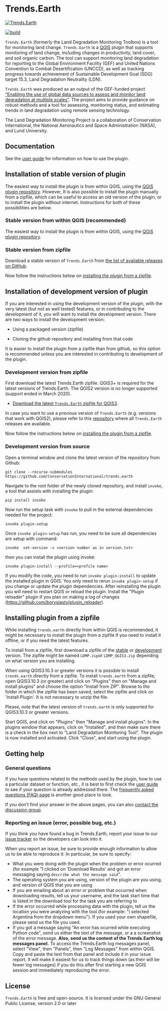 # Trends.Earth 

[![Trends.Earth](https://s3.amazonaws.com/trends.earth/sharing/trends_earth_logo_bl_600width.png)](http://trends.earth)

[![build](https://github.com/gkahiu/trends.earth/actions/workflows/build_ldmp.yml/badge.svg?branch=unit_tests)](https://github.com/gkahiu/trends.earth/actions/workflows/build_ldmp.yml)

`Trends.Earth` (formerly the Land Degradation Monitoring Toolbox) is a tool for
monitoring land change. `Trends.Earth` is a [QGIS](http://www.qgis.org) plugin
that supports monitoring of land change, including changes in productivity,
land cover, and soil organic carbon. The tool can support monitoring land
degradation for reporting to the Global Environment Facility (GEF) and United
Nations Convention to Combat Desertification (UNCCD), as well as tracking
progress towards achievement of Sustainable Development Goal (SDG) target 15.3,
Land Degradation Neutrality (LDN).

`Trends.Earth` was produced as an output of the GEF-funded project [“Enabling
the use of global data sources to assess and monitor land degradation at
multiple scales”](http://vitalsigns.org/gef-ldmp). The project aims to provide
guidance on robust methods and a tool for assessing, monitoring status, and
estimating trends in land degradation using remote sensing technology.

The Land Degradation Monitoring Project is a collaboration of Conservation
International, the National Aeronautics and Space Administration (NASA), and
Lund University.

## Documentation

See the [user guide](http://trends.earth/docs/en) for information on how to use
the plugin.

## Installation of stable version of plugin

The easiest way to install the plugin is from within QGIS, using the [QGIS
plugin repository](http://plugins.qgis.org/plugins/LDMP/). However, It is also
possible to install the plugin manually from a zipfile, which can be useful to
access an old version of the plugin, or to install the plugin without internet.
Instructions for both of these possibilities are below.

### Stable version from within QGIS (recommended)

The easiest way to install the plugin is from within QGIS, using the [QGIS
plugin repository](http://plugins.qgis.org/plugins/LDMP/).

### Stable version from zipfile

Download a stable version of `Trends.Earth` from
[the list of available releases on
GitHub](https://github.com/ConservationInternational/trends.earth/releases).

Now follow the instructions below on [installing the plugin from a
zipfile](#installing-plugin-from-a-zipfile).

## Installation of development version of plugin

If you are interested in using the development version of the plugin, with the
very latest (but not as well tested) features, or in contributing to the
development of it, you will want to install the development version. There are
two ways to install the development version:

* Using a packaged version (zipfile)

* Cloning the github repository and installing from that code

It is easier to install the plugin from a zipfile than from github, so this
option is recommended unless you are interested in contributing to development
of the plugin.

### Development version from zipfile

First download the latest Trends.Earth zipfile. QGIS3+ is required for the 
latest versions of Trends.Earth. The QGIS2 version is no longer supported 
(support ended in March 2020).

* [Download the latest `Trends.Earth` zipfile for QGIS3](https://s3.amazonaws.com/trends.earth/sharing/LDMP_QGIS3.zip).

In case you want to use a previous version of `Trends.Earth` (e.g. versions that work with QGIS2),
please refer to this [repository](https://github.com/ConservationInternational/trends.earth/releases)
where all  `Trends.Earth` releases are available.

Now follow the instructions below on [installing the plugin from a
zipfile](#installing-plugin-from-a-zipfile).

### Development version from source

Open a terminal window and clone the latest version of the repository from
Github:

```
git clone --recurse-submodules https://github.com/ConservationInternational/trends.earth
```

Navigate to the root folder of the newly cloned repository, and install
`invoke`, a tool that assists with installing the plugin:

```
pip install invoke
```

Now run the setup task with `invoke` to pull in the external dependencies needed
for the project:

```
invoke plugin-setup
```

Once `invoke plugin-setup` has run, you need to be sure all dependencies are setup with command:

```
invoke  set-version -v <version number as in version.txt>
```

then you can install the plugin using invoke:

```
invoke plugin-install --profile=<profile name>
```

If you modify the code, you need to run `invoke plugin-install` to update the
installed plugin in QGIS. You only need to rerun `invoke plugin-setup` if you
change or update the plugin dependencies. After reinstalling the plugin you
will need to restart QGIS or reload the plugin. Install the "Plugin reloader"
plugin if you plan on making a log of changes
(https://github.com/borysiasty/plugin_reloader).


## Installing plugin from a zipfile

While installing `trends.earth` directly from within QGIS is recommended, it
might be necessary to install the plugin from a zipfile if you need to install
it offline, or if you need the latest features.

To install from a zipfile, first download a zipfile of the
[stable](#stable-version-from-zipfile) or
[development](#development-version-from-zipfile) version. The zipfile might be
named `LDMP.zip`or `LDMP_QGIS3.zip` depending on what
version you are installing.

When using QGIS3.10.3 or greater versions it is possible to install `trends.earth`
directly from a zipfile. To install `trends.earth` from a zipfile, open QGIS3.10.3
(or greater) and click on "Plugins" then on "Manage and install plugins" and
choose the option "Install from ZIP". Browse to the folder in which the zipfile
has been saved, select the zipfile and click on 'Install Plugin'.
It is not necessary to unzip the file.

Please, note that the latest version of `trends.earth` is only supported for 
QGIS3.10.3 or greater versions.

Start QGIS, and click on "Plugins" then "Manage and install plugins". In the
plugins window that appears, click on "Installed", and then make sure there is
a check in the box next to "Land Degradation Monitoring Tool". The plugin is
now installed and activated. Click "Close", and start using the plugin.


## Getting help

### General questions

If you have questions related to the methods used by the plugin, how to use a
particular dataset or function, etc., it is best to first check the [user
guide](http://trends.earth/docs/en) to see if your question is already
addressed there. The [frequently asked questions (FAQ)
page](http://trends.earth/docs/en/about/faq.html) is another good place to
look.

If you don't find your answer in the above pages, you can also [contact the
discussion group](https://groups.google.com/forum/#!forum/trends_earth_users).

### Reporting an issue (error, possible bug, etc.)

If you think you have found a bug in Trends.Earth, report your issue to our
[issue
tracker](https://github.com/ConservationInternational/trends.earth/issues) so
the developers can look into it.

When you report an issue, be sure to provide enough information to allow us to
be able to reproduce it. In particular, be sure to specify:

- What you were doing with the plugin when the problem or error ocurred (for
  example "I clicked on 'Download Results' and got an error messaging saying
  `describe what the message said`".
- The operating system you are using, version of the plugin are you using, and
  version of QGIS that you are using
- If you are emailing about an error or problem that occurred when downloading
  results, tell us your username, and the task start time that is listed in the
  download tool for the task you are referring to
- If the error occurred while processing data with the plugin, tell us the
  location you were analyzing with the tool (for example: "I selected Argentina
  from the dropdown menu"). If you used your own shapefile, please send us the
  file you used.
- If you got a message saying "An error has ocurred while executing Python
  code", send us either the text of the message, or a a screenshot of the error
  message. **Also, send us the content of the Trends.Earth log messages
  panel.** To access the Trends.Earth log messages panel, select "View", then
  "Panels", then "Log Messages" from within QGIS. Copy and paste the text from
  that panel and include it in your issue report. It will make it easiest for
  us to track things down (as their will be fewer log messages) if you do this
  after first starting a new QGIS session and immediately reproducing the
  error.

## License

`Trends.Earth` is free and open-source. It is licensed under the GNU General
Public License, version 2.0 or later
